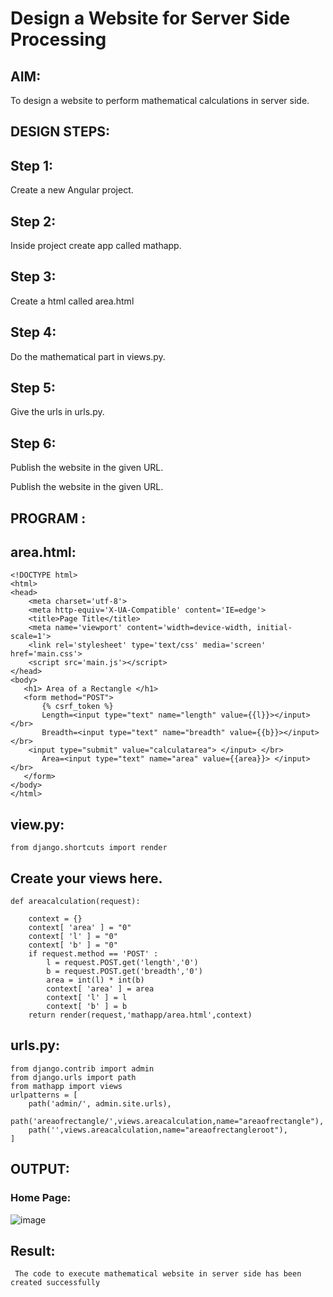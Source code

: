 # Design a Website for Server Side Processing

## AIM:
To design a website to perform mathematical calculations in server side.

## DESIGN STEPS:
## Step 1:
Create a new Angular project.

## Step 2:
Inside project create app called mathapp.

## Step 3:
Create a html called area.html

## Step 4:
Do the mathematical part in views.py.

## Step 5:
Give the urls in urls.py.

## Step 6:
Publish the website in the given URL.

Publish the website in the given URL.

## PROGRAM :
## area.html:
```
<!DOCTYPE html>
<html>
<head>
    <meta charset='utf-8'>
    <meta http-equiv='X-UA-Compatible' content='IE=edge'>
    <title>Page Title</title>
    <meta name='viewport' content='width=device-width, initial-scale=1'>
    <link rel='stylesheet' type='text/css' media='screen' href='main.css'>
    <script src='main.js'></script>
</head>
<body>
   <h1> Area of a Rectangle </h1>
   <form method="POST">
       {% csrf_token %}
       Length=<input type="text" name="length" value={{l}}></input> </br>
       Breadth=<input type="text" name="breadth" value={{b}}></input> </br>
    <input type="submit" value="calculatarea"> </input> </br>
       Area=<input type="text" name="area" value={{area}}> </input> </br>
   </form> 
</body>
</html>
```

## view.py:
```
from django.shortcuts import render
```

## Create your views here.
```
def areacalculation(request):

    context = {}
    context[ 'area' ] = "0"
    context[ 'l' ] = "0"
    context[ 'b' ] = "0"
    if request.method == 'POST' :
        l = request.POST.get('length','0')
        b = request.POST.get('breadth','0')
        area = int(l) * int(b)
        context[ 'area' ] = area
        context[ 'l' ] = l
        context[ 'b' ] = b
    return render(request,'mathapp/area.html',context)
```

## urls.py:
```
from django.contrib import admin
from django.urls import path
from mathapp import views
urlpatterns = [
    path('admin/', admin.site.urls),
    path('areaofrectangle/',views.areacalculation,name="areaofrectangle"),
    path('',views.areacalculation,name="areaofrectangleroot"),
]
```
## OUTPUT:

### Home Page:
![image](https://user-images.githubusercontent.com/94228215/154799406-2608e00f-4983-49cf-a0ec-0468d532e638.png)



## Result:
     The code to execute mathematical website in server side has been created successfully
